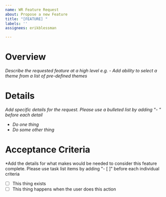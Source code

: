 ```yaml
---
name: WR Feature Request
about: Propose a new Feature
title: "[FEATURE] "
labels: ''
assignees: erikblessman

---
```


# Overview
*Describe the requested feature at a high level*
*e.g. - Add ability to select a theme from a list of pre-defined themes*

# Details
*Add specific details for the request.  Please use a bulleted list by adding "- " before each detail*
- *Do one thing*
- *Do some other thing*

# Acceptance Criteria
*Add the details for what makes would be needed to consider this feature complete. Please use task list items by adding "- [ ]" before each individual criteria
- [ ] This thing exists
- [ ] This thing happens when the user does this action
